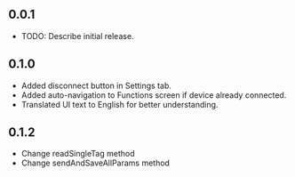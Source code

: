 ## 0.0.1

* TODO: Describe initial release.

## 0.1.0
- Added disconnect button in Settings tab.
- Added auto-navigation to Functions screen if device already connected.
- Translated UI text to English for better understanding.

## 0.1.2
- Change readSingleTag method
- Change sendAndSaveAllParams method